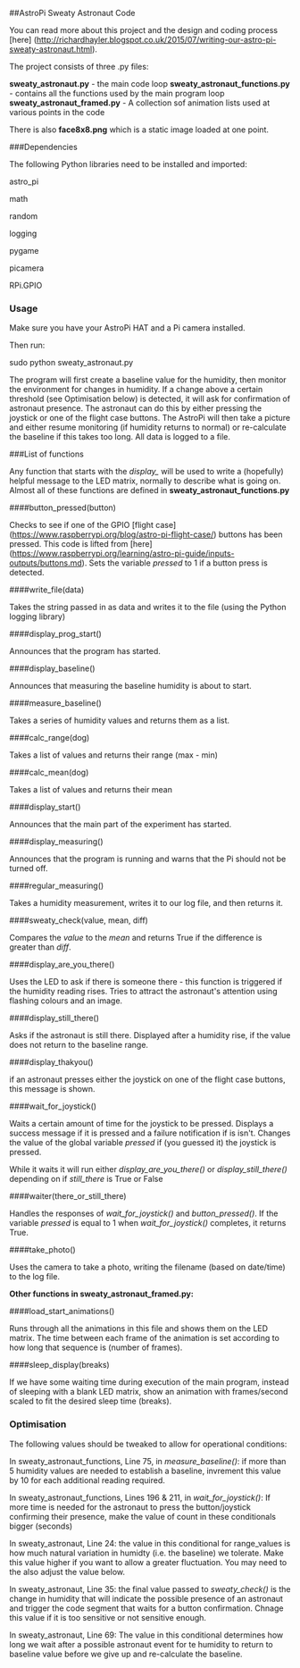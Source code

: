 ##AstroPi Sweaty Astronaut Code

You can read more about this project and the design and coding process [here] (http://richardhayler.blogspot.co.uk/2015/07/writing-our-astro-pi-sweaty-astronaut.html). 

The project consists of three .py files:

**sweaty_astronaut.py** - the main code loop
**sweaty_astronaut_functions.py** - contains all the functions used by the main program loop
**sweaty_astronaut_framed.py** - A collection sof animation lists used at various points in the code

There is also **face8x8.png** which is a static image loaded at one point.

###Dependencies

The following Python libraries need to be installed and imported:

astro_pi

math

random

logging

pygame

picamera

RPi.GPIO


### Usage

Make sure you have your AstroPi HAT and a Pi camera installed.

Then run:

sudo python sweaty_astronaut.py

The program will first create a baseline value for the humidity, then monitor the environment for changes in humidity. If a change above a certain threshold (see Optimisation below) is detected, it will ask for confirmation of astronaut presence. The astronaut can do this by either pressing the joystick or one of the flight case buttons. The AstroPi will then take a picture and either resume monitoring (if humidity returns to normal) or re-calculate the baseline if this takes too long. All data is logged to a file. 
 
###List of functions

Any function that starts with the *display_* will be used to write a (hopefully) helpful message to the LED matrix, normally to describe what is going on. Almost all of these functions are defined in **sweaty_astronaut_functions.py**

####button_pressed(button)

Checks to see if one of the GPIO [flight case] (https://www.raspberrypi.org/blog/astro-pi-flight-case/) buttons has been pressed. This code is lifted from [here] (https://www.raspberrypi.org/learning/astro-pi-guide/inputs-outputs/buttons.md). Sets the variable *pressed* to 1 if a button press is detected.

####write_file(data)

Takes the string passed in as data and writes it to the file (using the Python logging library) 

####display_prog_start()

Announces that the program has started.

####display_baseline()

Announces that measuring the baseline humidity is about to start.

####measure_baseline()

Takes a series of humidity values and returns them as a list.

####calc_range(dog)

Takes a list of values and returns their range (max - min) 

####calc_mean(dog)

Takes a list of values and returns their mean 

####display_start()

Announces that the main part of the experiment has started.

####display_measuring()

Announces that the program is running and warns that the Pi should not be turned off.

####regular_measuring()

Takes a humidity measurement, writes it to our log file, and then returns it.

####sweaty_check(value, mean, diff)

Compares the *value* to the *mean* and returns True if the difference is greater than *diff*.

####display_are_you_there()

Uses the LED to ask if there is someone there - this function is triggered if the humidity reading rises. Tries to attract the astronaut's attention using flashing colours and an image.

####display_still_there()

Asks if the astronaut is still there. Displayed after a humidity rise, if the value does not return to the baseline range.

####display_thakyou()

if an astronaut presses either the joystick on one of the flight case buttons, this message is shown.

####wait_for_joystick()

Waits a certain amount of time for the joystick to be pressed. Displays a success message if it is pressed and a failure notification if is isn't. Changes the value of the global variable *pressed* if (you guessed it) the joystick is pressed. 

While it waits it will run either *display_are_you_there()* or *display_still_there()* depending on if *still_there* is True or False

####waiter(there_or_still_there)

Handles the responses of *wait_for_joystick()* and *button_pressed()*. If the variable *pressed* is equal to 1 when *wait_for_joystick()* completes, it returns True.

####take_photo()

Uses the camera to take a photo, writing the filename (based on date/time) to the log file. 

**Other functions in sweaty_astronaut_framed.py:**

####load_start_animations()

Runs through all the animations in this file and shows them on the LED matrix. The time between each frame of the animation is set according to how long that sequence is (number of frames).

####sleep_display(breaks)

If we have some waiting time during execution of the main program, instead of sleeping with a blank LED matrix, show an animation with frames/second scaled to fit the desired sleep time (breaks).
### Optimisation

The following values should be tweaked to allow for operational conditions:

In sweaty_astronaut_functions, Line 75, in *measure_baseline()*: if more than 5 humidity values are needed to establish a baseline, invrement this value by 10 for each additional reading required. 

In sweaty_astronaut_functions, Lines 196 & 211, in *wait_for_joystick()*: If more time is needed for the astronaut to press the button/joystick confirming their presence, make the value of count in these conditionals bigger (seconds)

In sweaty_astronaut, Line 24: the value in this conditional for range_values is how much natural variation in humidty (i.e. the baseline) we tolerate. Make this value higher if you want to allow a greater fluctuation. You may need to the also adjust the value below. 

In sweaty_astronaut, Line 35: the final value passed to *sweaty_check()* is the change in humidity that will indicate the possible presence of an astronaut and trigger the code segment that waits for a button confirmation. Chnage this value if it is too sensitive or not sensitive enough.  

In sweaty_astronaut, Line 69: The value in this conditional determines how long we wait after a possible astronaut event for te humidity to return to baseline value before we give up and re-calculate the baseline.